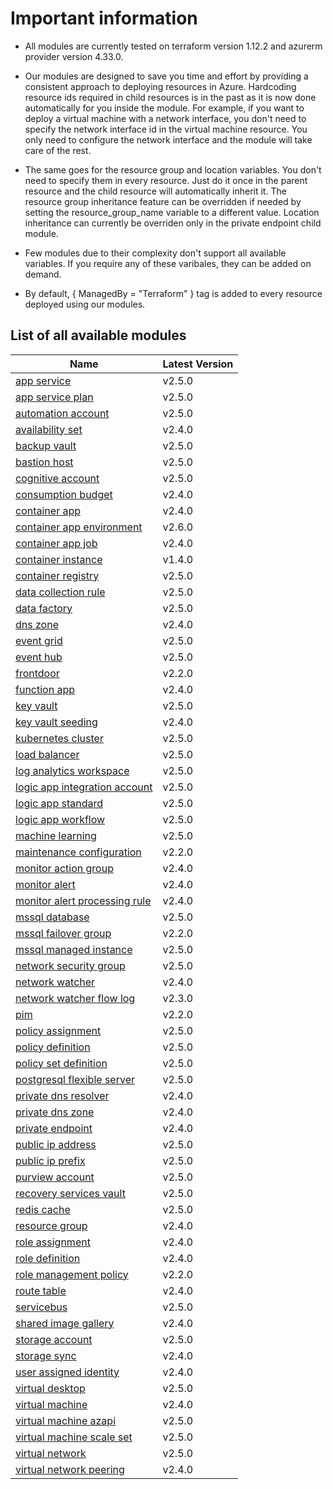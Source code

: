 # Important information
* All modules are currently tested on terraform version 1.12.2 and azurerm provider version 4.33.0.

* Our modules are designed to save you time and effort by providing a consistent approach to deploying resources in Azure. Hardcoding resource ids required in child resources is in the past as it is now done automatically for you inside the module. For example, if you want to deploy a virtual machine with a network interface, you don't need to specify the network interface id in the virtual machine resource. You only need to configure the network interface and the module will take care of the rest.

* The same goes for the resource group and location variables. You don't need to specify them in every resource. Just do it once in the parent resource and the child resource will automatically inherit it. The resource group inheritance feature can be overridden if needed by setting the resource_group_name variable to a different value. Location inheritance can currently be overriden only in the private endpoint child module.

* Few modules due to their complexity don't support all available variables. If you require any of these varibales, they can be added on demand.

* By default, { ManagedBy = "Terraform" } tag is added to every resource deployed using our modules.

## List of all available modules


| Name | Latest Version |
| ---- | -------------- |
| [app service](./app-service/README.md) | v2.5.0 |
| [app service plan](./app-service-plan/README.md) | v2.5.0 |
| [automation account](./automation-account/README.md) | v2.5.0 |
| [availability set](./availability-set/README.md) | v2.4.0 |
| [backup vault](./backup-vault/README.md) | v2.5.0 |
| [bastion host](./bastion-host/README.md) | v2.5.0 |
| [cognitive account](./cognitive-account/README.md) | v2.5.0 |
| [consumption budget](./consumption-budget/README.md) | v2.4.0 |
| [container app](./container-app/README.md) | v2.4.0 |
| [container app environment](./container-app-environment/README.md) | v2.6.0 |
| [container app job](./container-app-job/README.md) | v2.4.0 |
| [container instance](./container-instance/README.md) | v1.4.0 |
| [container registry](./container-registry/README.md) | v2.5.0 |
| [data collection rule](./data-collection-rule/README.md) | v2.5.0 |
| [data factory](./data-factory/README.md) | v2.5.0 |
| [dns zone](./dns-zone/README.md) | v2.4.0 |
| [event grid](./event-grid/README.md) | v2.5.0 |
| [event hub](./event-hub/README.md) | v2.5.0 |
| [frontdoor](./frontdoor/README.md) | v2.2.0 |
| [function app](./function-app/README.md) | v2.4.0 |
| [key vault](./key-vault/README.md) | v2.5.0 |
| [key vault seeding](./key-vault-seeding/README.md) | v2.4.0 |
| [kubernetes cluster](./kubernetes-cluster/README.md) | v2.5.0 |
| [load balancer](./load-balancer/README.md) | v2.5.0 |
| [log analytics workspace](./log-analytics-workspace/README.md) | v2.5.0 |
| [logic app integration account](./logic-app-integration-account/README.md) | v2.5.0 |
| [logic app standard](./logic-app-standard/README.md) | v2.5.0 |
| [logic app workflow](./logic-app-workflow/README.md) | v2.5.0 |
| [machine learning](./machine-learning/README.md) | v2.5.0 |
| [maintenance configuration](./maintenance-configuration/README.md) | v2.2.0 |
| [monitor action group](./monitor-action-group/README.md) | v2.4.0 |
| [monitor alert](./monitor-alert/README.md) | v2.4.0 |
| [monitor alert processing rule](./monitor-alert-processing-rule/README.md) | v2.4.0 |
| [mssql database](./mssql-database/README.md) | v2.5.0 |
| [mssql failover group](./mssql-failover-group/README.md) | v2.2.0 |
| [mssql managed instance](./mssql-managed-instance/README.md) | v2.5.0 |
| [network security group](./network-security-group/README.md) | v2.5.0 |
| [network watcher](./network-watcher/README.md) | v2.4.0 |
| [network watcher flow log](./network-watcher-flow-log/README.md) | v2.3.0 |
| [pim](./pim/README.md) | v2.2.0 |
| [policy assignment](./policy-assignment/README.md) | v2.5.0 |
| [policy definition](./policy-definition/README.md) | v2.5.0 |
| [policy set definition](./policy-set-definition/README.md) | v2.5.0 |
| [postgresql flexible server](./postgresql-flexible-server/README.md) | v2.5.0 |
| [private dns resolver](./private-dns-resolver/README.md) | v2.4.0 |
| [private dns zone](./private-dns-zone/README.md) | v2.4.0 |
| [private endpoint](./private-endpoint/README.md) | v2.4.0 |
| [public ip address](./public-ip-address/README.md) | v2.5.0 |
| [public ip prefix](./public-ip-prefix/README.md) | v2.5.0 |
| [purview account](./purview-account/README.md) | v2.5.0 |
| [recovery services vault](./recovery-services-vault/README.md) | v2.5.0 |
| [redis cache](./redis-cache/README.md) | v2.5.0 |
| [resource group](./resource-group/README.md) | v2.4.0 |
| [role assignment](./role-assignment/README.md) | v2.4.0 |
| [role definition](./role-definition/README.md) | v2.4.0 |
| [role management policy](./role-management-policy/README.md) | v2.2.0 |
| [route table](./route-table/README.md) | v2.4.0 |
| [servicebus](./servicebus/README.md) | v2.5.0 |
| [shared image gallery](./shared-image-gallery/README.md) | v2.4.0 |
| [storage account](./storage-account/README.md) | v2.5.0 |
| [storage sync](./storage-sync/README.md) | v2.4.0 |
| [user assigned identity](./user-assigned-identity/README.md) | v2.4.0 |
| [virtual desktop](./virtual-desktop/README.md) | v2.5.0 |
| [virtual machine](./virtual-machine/README.md) | v2.4.0 |
| [virtual machine azapi](./virtual-machine-azapi/README.md) | v2.5.0 |
| [virtual machine scale set](./virtual-machine-scale-set/README.md) | v2.5.0 |
| [virtual network](./virtual-network/README.md) | v2.5.0 |
| [virtual network peering](./virtual-network-peering/README.md) | v2.4.0 |
